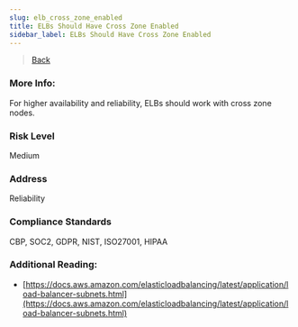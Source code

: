 ```yaml
---
slug: elb_cross_zone_enabled
title: ELBs Should Have Cross Zone Enabled
sidebar_label: ELBs Should Have Cross Zone Enabled
---
```

> [Back](../../elbmonitoring)

### More Info:
For higher availability and reliability, ELBs should work with cross zone nodes.

### Risk Level
Medium

### Address
Reliability

### Compliance Standards
CBP, SOC2, GDPR, NIST, ISO27001, HIPAA

### Additional Reading:
- [https://docs.aws.amazon.com/elasticloadbalancing/latest/application/load-balancer-subnets.html](https://docs.aws.amazon.com/elasticloadbalancing/latest/application/load-balancer-subnets.html) 
